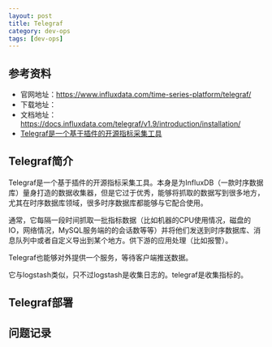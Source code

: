```yaml
---
layout: post
title: Telegraf
category: dev-ops
tags: [dev-ops]
---
```


## 参考资料
- 官网地址：https://www.influxdata.com/time-series-platform/telegraf/
- 下载地址：
- 文档地址：https://docs.influxdata.com/telegraf/v1.9/introduction/installation/
- [Telegraf是一个基于插件的开源指标采集工具](https://blog.csdn.net/qq_44766883/article/details/131496094)

## Telegraf简介
Telegraf是一个基于插件的开源指标采集工具。本身是为InfluxDB（一款时序数据库）量身打造的数据收集器，但是它过于优秀，能够将抓取的数据写到很多地方，尤其在时序数据库领域，很多时序数据库都能够与它配合使用。  

通常，它每隔一段时间抓取一批指标数据（比如机器的CPU使用情况，磁盘的IO，网络情况，MySQL服务端的的会话数等等）并将他们发送到时序数据库、消息队列中或者自定义导出到某个地方。供下游的应用处理（比如报警）。  

Telegraf也能够对外提供一个服务，等待客户端推送数据。

它与logstash类似，只不过logstash是收集日志的。telegraf是收集指标的。 

## Telegraf部署

## 问题记录